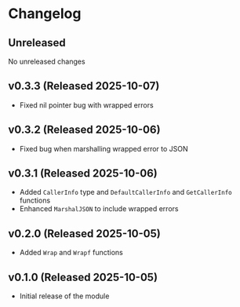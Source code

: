 # Changelog

## Unreleased

No unreleased changes

## v0.3.3 (Released 2025-10-07)

* Fixed nil pointer bug with wrapped errors
  
## v0.3.2 (Released 2025-10-06)

* Fixed bug when marshalling wrapped error to JSON
  
## v0.3.1 (Released 2025-10-06)

* Added `CallerInfo` type and `DefaultCallerInfo` and `GetCallerInfo` functions
* Enhanced `MarshalJSON` to include wrapped errors

## v0.2.0 (Released 2025-10-05)

* Added `Wrap` and `Wrapf` functions
  
## v0.1.0 (Released 2025-10-05)

* Initial release of the module

